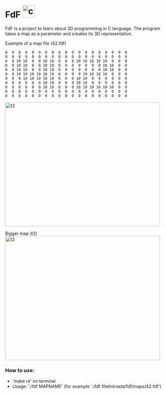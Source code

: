 # FdF <img src="https://cdn.jsdelivr.net/gh/devicons/devicon/icons/c/c-original.svg" alt='c' height='40px' width='40px' title='c' />
FdF is a project to learn about 3D programming in C language. The program takes a map as a parameter and creates its 3D representation.

Example of a map file (42.fdf)
```
0  0  0  0  0  0  0  0  0  0  0  0  0  0  0  0  0  0  0
0  0  0  0  0  0  0  0  0  0  0  0  0  0  0  0  0  0  0
0  0 10 10  0  0 10 10  0  0  0 10 10 10 10 10  0  0  0
0  0 10 10  0  0 10 10  0  0  0  0  0  0  0 10 10  0  0
0  0 10 10  0  0 10 10  0  0  0  0  0  0  0 10 10  0  0
0  0 10 10 10 10 10 10  0  0  0  0 10 10 10 10  0  0  0
0  0  0 10 10 10 10 10  0  0  0 10 10  0  0  0  0  0  0
0  0  0  0  0  0 10 10  0  0  0 10 10  0  0  0  0  0  0
0  0  0  0  0  0 10 10  0  0  0 10 10 10 10 10 10  0  0
0  0  0  0  0  0  0  0  0  0  0  0  0  0  0  0  0  0  0
0  0  0  0  0  0  0  0  0  0  0  0  0  0  0  0  0  0  0
```

<img src="https://user-images.githubusercontent.com/95418273/224985949-1b5b0770-fe96-4a45-837d-30b33a04380a.gif" alt="t2" width="500" height="400">

Bigger map (t2) <br />
<img src="https://user-images.githubusercontent.com/95418273/224983031-e443fc10-a8f3-4965-8a55-5e95f294f99c.png" alt="t2" width="500" height="400">

### How to use:
* 'make re' on terminal
* Usage: './fdf MAPNAME' (for example './fdf filetintrasta/fdf/maps/42.fdf')
